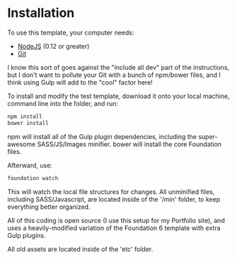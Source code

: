 # Installation
To use this template, your computer needs:

- [NodeJS](https://nodejs.org/en/) (0.12 or greater)
- [Git](https://git-scm.com/)

I know this sort of goes against the "include all dev" part of the instructions, but I don't want to pollute your Git with a bunch of npm/bower files, and I think using Gulp will add to the "cool" factor here!

To install and modify the test template, download it onto your local machine, command line into the folder, and run:

```bash
npm install
bower install
```

npm will install all of the Gulp plugin dependencies, including the super-awesome SASS/JS/Images minifier.
bower will install the core Foundation files.

Afterward, use:

```bash
foundation watch
```

This will watch the local file structures for changes. All unminified files, including SASS/Javascript, are located inside of the '/min' folder, to keep everything better organized.

All of this coding is open source (I use this setup for my Portfolio site), and uses a heavily-modified variation of the Foundation 6 template with extra Gulp plugins.

All old assets are located inside of the 'etc' folder.